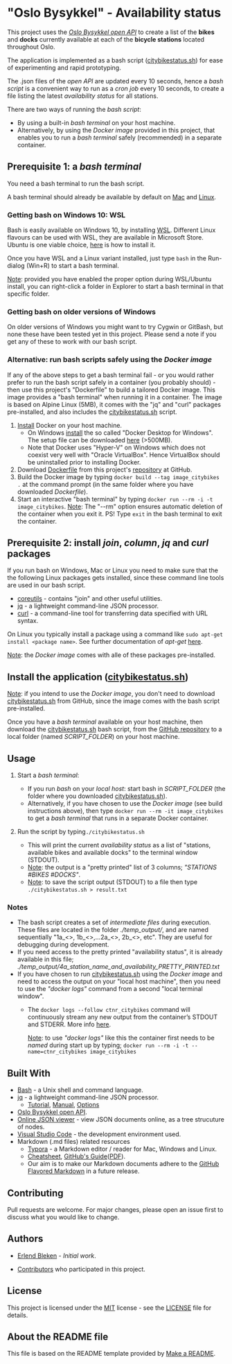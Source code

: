 # "Oslo Bysykkel" - Availability status

This project uses the *[Oslo Bysykkel open API](https://oslobysykkel.no/apne-data/sanntid)* to create a list of the **bikes** and **docks** currently available at each of the **bicycle stations** located throughout Oslo.

The application is implemented as a bash script ([citybikestatus.sh](./citybikestatus.sh)) for ease of experimenting and rapid prototyping.

The .json files of the *open API* are updated every 10 seconds, hence a *bash script* is a convenient way to run as a *cron job* every 10 seconds, to create a file listing the latest *availability status* for all stations.

There are two ways of running the *bash script*:
* By using a built-in *bash terminal* on your host machine.
* Alternatively, by using the *Docker image* provided in this project, that enables you to run a *bash terminal* safely (recommended) in a separate container.

## Prerequisite 1: a *bash terminal*

You need a bash terminal to run the bash script.

A bash terminal should already be available by default on <u>Mac</u> and <u>Linux</u>.

### Getting bash on Windows 10: WSL

Bash is easily available on Windows 10, by installing [WSL](https://docs.microsoft.com/en-us/windows/wsl/install-win10). Different Linux flavours can be used with WSL, they are available in Microsoft Store. Ubuntu is one viable choice, [here](https://linuxhint.com/install_ubuntu_windows_10_wsl/) is how to install it.

Once you have WSL and a Linux variant installed, just type `bash` in the Run-dialog (Win+R) to start a bash terminal. 

<u>Note</u>: provided you have enabled the proper option during WSL/Ubuntu install, you can right-click a folder in Explorer to start a bash terminal in that specific folder.

### Getting bash on older versions of Windows

On older versions of Windows you might want to try Cygwin or GitBash, but none these have been tested yet in this project. Please send a note if you get any of these to work with our bash script. 

### Alternative: run bash scripts safely using the *Docker image*

If any of the above steps to get a bash terminal fail - or you would rather prefer to run the bash script safely in a container (you probably should) - then use this project's "Dockerfile" to build a tailored Docker image. This image provides a "bash terminal" when running it in a container. The image is based on Alpine Linux (5MB), it comes with the "jq" and "curl" packages pre-installed, and also includes the [citybikestatus.sh](./citybikestatus.sh) script. 

1. [Install](https://docs.docker.com/install) Docker on your host machine.
   * On Windows [install](https://docs.docker.com/docker-for-windows/install) the so called "Docker Desktop for Windows". 
     The setup file can be downloaded [here](https://download.docker.com/win/stable/Docker%20for%20Windows%20Installer.exe) (>500MB).
   * Note that Docker uses "Hyper-V" on Windows which does not coexist very well with "Oracle VirtualBox". Hence VirtualBox should be uninstalled prior to installing Docker.  
2. Download [Dockerfile](./Dockerfile) from this project's [repository](https://github.com/knowbits/oslocitybikes) at GitHub.
3. Build the Docker image by typing `docker build --tag image_citybikes .` at the command prompt (in the same folder where you have downloaded *Dockerfile*).
4. Start an interactive "bash terminal" by typing `docker run --rm -i -t image_citybikes`.
   <u>Note</u>: The "--rm" option ensures automatic deletion of the container when you exit it. 
              PS! Type `exit` in the bash terminal to exit the container.

## Prerequisite 2: install *join*, *column*, *jq* and *curl* packages

If you run bash on Windows, Mac or Linux you need to make sure that the the following Linux packages gets installed, since these command line tools are used in our bash script.

* [coreutils](https://www.gnu.org/software/coreutils/manual/coreutils.html) - contains "join" and other useful utilities. 
* [jq](https://stedolan.github.io/jq/manual) - a lightweight command-line JSON processor. 
* [curl](https://github.com/curl/curl) - a command-line tool for transferring data specified with URL syntax.

On Linux you typically install a package using a command like `sudo apt-get install <package name>`. See further documentation of *apt-get* [here](https://www.computerhope.com/unix/apt-get.htm).

<u>Note</u>: the *Docker image* comes with alle of these packages pre-installed. 

## Install the application ([citybikestatus.sh](./citybikestatus.sh))

<u>Note</u>: if you intend to use the *Docker image*, you don't need to download [citybikestatus.sh](./citybikestatus.sh) from GitHub, since the image comes with the bash script pre-installed.

Once you have a *bash terminal* available on your host machine, then download the [citybikestatus.sh](./citybikestatus.sh) bash script, from the [GitHub repository](https://github.com/knowbits/oslocitybikes) to a local folder (named *SCRIPT_FOLDER*) on your host machine. 

## Usage

1. Start a *bash terminal*:
   * If you run *bash* on your *local host*: start bash in *SCRIPT_FOLDER* 
     (the folder where you downloaded [citybikestatus.sh](./citybikestatus.sh)).
   * Alternatively, if you have chosen to use the *Docker image* (see build instructions above), then type `docker run --rm -it image_citybikes` to get a *bash terminal* that runs in a separate Docker container. 

2. Run the script by typing`./citybikestatus.sh`
   * This will print the current *availability status* as a list of "stations, available bikes and available docks" to the terminal window (STDOUT).
   * <u>Note</u>: the output is a "pretty printed" list of 3 columns; *"STATIONS   #BIKES    #DOCKS"*.
   * <u>Note</u>: to save the script output (STDOUT) to a file then type ```./citybikestatus.sh > result.txt```

### Notes
* The bash script creates a set of *intermediate files* during execution. 
  These files are located in the folder *./temp_output/*, and are named sequentially "1a_<>, 1b_<>,...2a_<>, 2b_<>, etc". They are useful for debugging during development.
* If you need access to the pretty printed "availability status", it is already available in this file; *./temp_output/4a_station_name_and_availability_PRETTY_PRINTED.txt*
* If you have chosen to run [citybikestatus.sh](./citybikestatus.sh) using the *Docker image* and need to access the output on your "local host machine", then you need to use the *"docker logs"* command from a second "local terminal window".
  * The `docker logs --follow ctnr_citybikes` command will continuously stream any new output from the container’s STDOUT and STDERR. More info [here](https://docs.docker.com/engine/reference/commandline/logs/).
  
    <u>Note</u>: to use *"docker logs"* like this the container first needs to be *named* during start up by typing; `docker run --rm -i -t --name=ctnr_citybikes image_citybikes`

## Built With

* [Bash](https://en.wikipedia.org/wiki/Bash_(Unix_shell)) - a Unix shell and command language.
* [jq](https://stedolan.github.io/jq) - a lightweight command-line JSON processor.
  * [Tutorial](https://stedolan.github.io/jq/tutorial), [Manual](https://stedolan.github.io/jq/manual), [Options](https://stedolan.github.io/jq/manual)
* [Oslo Bysykkel open API](https://oslobysykkel.no/apne-data/sanntid).
* [Online JSON viewer](http://jsonviewer.stack.hu) - view JSON documents online, as a tree strucuture of nodes.
* [Visual Studio Code](https://code.visualstudio.com/) - the development environment used.
* Markdown (.md files) related resources
  * [Typora](https://typora.io) - a Markdown editor / reader for Mac, Windows and Linux.
  * [Cheatsheet](https://github.com/adam-p/markdown-here/wiki/Markdown-Cheatsheet), [GitHub's Guide](https://guides.github.com/features/mastering-markdown/)([PDF](https://guides.github.com/pdfs/markdown-cheatsheet-online.pdf)).
  * Our aim is to make our Markdown documents adhere to the [GitHub Flavored Markdown](https://github.github.com/gfm/) in a future release.

## Contributing
Pull requests are welcome. 
For major changes, please open an issue first to discuss what you would like to change.

## Authors

* [Erlend Bleken](https://github.com/knowbits) - *Initial work*.

* [Contributors](https://github.com/knowbits/oslocitybikes/contributors) who participated in this project.

## License
This project is licensed under the [MIT](https://choosealicense.com/licenses/mit/) license - see the [LICENSE](./LICENSE) file for details.

## About the README file
This file is based on the README template provided by [Make a README](https://www.makeareadme.com).
